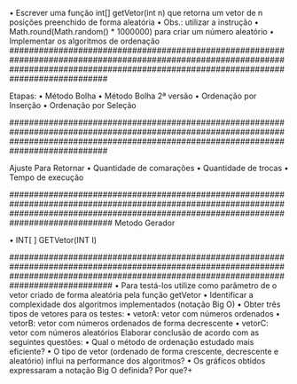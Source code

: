 • Escrever uma função int[] getVetor(int n) que retorna um vetor de n
  posições preenchido de forma aleatória
• Obs.: utilizar a instrução
• Math.round(Math.random() * 1000000) para criar um número aleatório
• Implementar os algoritmos de ordenação
############################################################################################################################################################################################

Etapas: 
• Método Bolha
• Método Bolha 2ª versão
• Ordenação por Inserção
• Ordenação por Seleção

############################################################################################################################################################################################

Ajuste Para Retornar 
• Quantidade de comarações
• Quantidade de trocas
• Tempo de execução

#############################################################################################################################################################################################
Metodo Gerador

• INT[ ]  GETVetor(INT I)

#############################################################################################################################################################################################
• Para testá-los utilize como parâmetro de o vetor criado de forma aleatória
pela função getVetor
• Identificar a complexidade dos algoritmos implementados (notação
Big O)
• Obter três tipos de vetores para os testes:
• vetorA: vetor com números ordenados
• vetorB: vetor com números ordenados de forma decrescente
• vetorC: vetor com números aleatórios
Elaborar conclusão de acordo com as seguintes questões:
• Qual o método de ordenação estudado mais eficiente?
• O tipo de vetor (ordenado de forma crescente, decrescente e aleatório) influi
na performance dos algoritmos?
• Os gráficos obtidos expressaram a notação Big O definida? Por que?+
